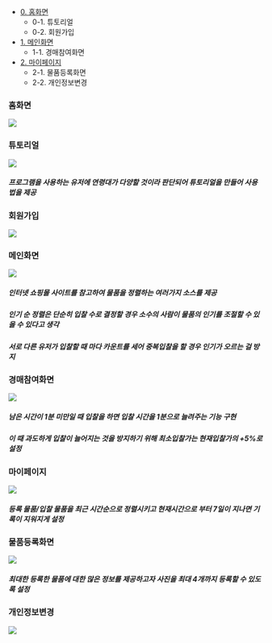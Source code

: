 - <a href="#fun0">0.&nbsp;홈화면</a>
  - 0-1. 튜토리얼
  - 0-2. 회원가입
- <a href="#fun1">1.&nbsp;메인화면</a>
 	- 1-1. 경매참여화면
- <a href="#fun2">2.&nbsp;마이페이지</a>
   	- 2-1. 물품등록화면
   	- 2-2. 개인정보변경

### <a name="fun0">홈화면</a>
<img src="https://github.com/Psh230412/0623Start/assets/134483516/72831eb8-3fa9-462c-980c-2dc6820a6861"/>

### 튜토리얼
<img src="https://github.com/Psh230412/0623Start/assets/134483516/e84a5dae-60db-4175-96b8-0b89c19d8b5e"/>

##### 프로그램을 사용하는 유저에 연령대가 다양할 것이라 판단되어 튜토리얼을 만들어 사용법을 제공

### 회원가입
<img src="https://github.com/Psh230412/0623Start/assets/134483516/aaa8f3a9-3e21-4f5d-852c-4c85ba2bdc1b"/>

### <a name="fun1">메인화면</a>
<img src="https://github.com/Psh230412/0623Start/assets/134483516/6022add2-433e-40e2-b11b-7e73c59c566e"/>

##### 인터넷 쇼핑몰 사이트를 참고하여 물품을 정렬하는 여러가지 소스를 제공
##### 인기 순 정렬은 단순히 입찰 수로 결정할 경우 소수의 사람이 물품의 인기를 조절할 수 있을 수 있다고 생각
##### 서로 다른 유저가 입찰할 때 마다 카운트를 세어 중복입찰을 할 경우 인기가 오르는 걸 방지

###  경매참여화면
<img src="https://github.com/Psh230412/0623Start/assets/134483516/ceb285f9-5cd3-4624-8211-8f80cf9afe02"/>

##### 남은 시간이 1분 미만일 때 입찰을 하면 입찰 시간을 1분으로 늘려주는 기능 구현
##### 이 때 과도하게 입찰이 늘어지는 것을 방지하기 위해 최소입찰가는 현재입찰가의 +5%로 설정

### <a name="fun2">마이페이지</a>
<img src="https://github.com/Psh230412/0623Start/assets/134483516/9bf4c2eb-20a4-491d-9522-5257cd41ee1d"/>

##### 등록 물품/입찰 물품을 최근 시간순으로 정렬시키고 현재시간으로 부터 7일이 지나면 기록이 지워지게 설정

### 물품등록화면
<img src="https://github.com/Psh230412/0623Start/assets/134483516/928c8139-008e-4c2b-847a-8d90ac6f8786"/>

##### 최대한 등록한 물품에 대한 많은 정보를 제공하고자 사진을 최대 4개까지 등록할 수 있도록 설정

### 개인정보변경
<img src="https://github.com/Psh230412/0623Start/assets/134483516/40f49179-5410-4aa6-89f8-0c2f586c672f"/>
